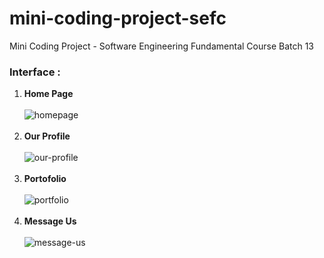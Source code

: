 # mini-coding-project-sefc
Mini Coding Project - Software Engineering Fundamental Course Batch 13
<h3>Interface :</h3>
<ol>
  	<li><b>Home Page</b></li>
	<br />
  		<img src="https://github.com/alfiannurhudaputra/mini-coding-project-sefc/assets/63383625/6275a19b-022d-48e3-9270-382a82489e1f" alt="homepage">
	<br />
	<br />
	<li><b>Our Profile</b></li>
	<br />
  		<img src="https://github.com/alfiannurhudaputra/mini-coding-project-sefc/assets/63383625/04fdd041-a5de-4e0f-9982-35c70baed402" alt="our-profile">
  	<br />
 	 <br />
  	<li><b>Portofolio</b></li>
 	 <br />
  		<img src="https://github.com/alfiannurhudaputra/mini-coding-project-sefc/assets/63383625/a02f42d4-1488-4a59-afae-99ed4f950c9c" alt="portfolio">
	<br />
  	<br />
  	<li><b>Message Us</b></li>
  	<br />
 		<img src="https://github.com/alfiannurhudaputra/mini-coding-project-sefc/assets/63383625/77978172-a0aa-448d-b774-28ba2af73154" alt="message-us">
</ol>
